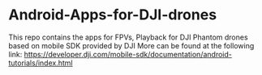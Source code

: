 # Android-Apps-for-DJI-drones
This repo contains the apps for FPVs, Playback for DJI Phantom drones based on mobile SDK provided by DJI
More can be found at the following link: https://developer.dji.com/mobile-sdk/documentation/android-tutorials/index.html

